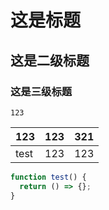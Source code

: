 # 这是标题

## 这是二级标题

### 这是三级标题

`123`

| 123  | 123 | 321 |
| ---- | --- | --- |
| test | 123 | 123 |

```js
function test() {
  return () => {};
}
```
